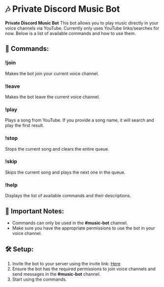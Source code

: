 # 🎶 Private Discord Music Bot

**Private Discord Music Bot** This bot allows you to play music directly in your voice channels via YouTube. Currently only uses YouTube links/searches for now. Below is a list of available commands and how to use them.

## 📜 Commands:

### **!join**
Makes the bot join your current voice channel.

### **!leave**
Makes the bot leave the current voice channel.

### **!play <url or song name>**
Plays a song from YouTube. If you provide a song name, it will search and play the first result.

### **!stop**
Stops the current song and clears the entire queue.

### **!skip**
Skips the current song and plays the next one in the queue.

### **!help**
Displays the list of available commands and their descriptions.

## 📌 Important Notes:
- Commands can only be used in the **#music-bot** channel.
- Make sure you have the appropriate permissions to use the bot in your voice channel.

## 🛠️ Setup:

1. Invite the bot to your server using the invite link: [Here](https://discord.com/oauth2/authorize?client_id=1325615833787142236&permissions=8&integration_type=0&scope=bot)
2. Ensure the bot has the required permissions to join voice channels and send messages in the **#music-bot** channel.
3. Start using the commands.
